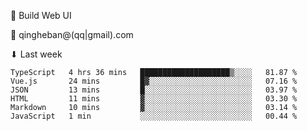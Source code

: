 🧙 Build Web UI

📧 qingheban@(qq|gmail).com

⬇ Last week

<!--START_SECTION:waka-->

```text
TypeScript   4 hrs 36 mins   ████████████████████▒░░░░   81.87 %
Vue.js       24 mins         █▓░░░░░░░░░░░░░░░░░░░░░░░   07.16 %
JSON         13 mins         █░░░░░░░░░░░░░░░░░░░░░░░░   03.97 %
HTML         11 mins         ▓░░░░░░░░░░░░░░░░░░░░░░░░   03.30 %
Markdown     10 mins         ▓░░░░░░░░░░░░░░░░░░░░░░░░   03.14 %
JavaScript   1 min           ░░░░░░░░░░░░░░░░░░░░░░░░░   00.44 %
```

<!--END_SECTION:waka-->

<!--
**banqinghe/banqinghe** is a ✨ _special_ ✨ repository because its `README.md` (this file) appears on your GitHub profile.

Here are some ideas to get you started:

- 🔭 I’m currently working on ...
- 🌱 I’m currently learning ...
- 👯 I’m looking to collaborate on ...
- 🤔 I’m looking for help with ...
- 💬 Ask me about ...
- 📫 How to reach me: ...
- 😄 Pronouns: ...
- ⚡ Fun fact: ...
-->

